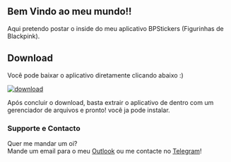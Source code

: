 <!-- ## Welcome to GitHub Pages 

You can use the [editor on GitHub](https://github.com/vratska/app/edit/gh-pages/docs/index.md) to maintain and preview the content for your website in Markdown files.

Whenever you commit to this repository, GitHub Pages will run [Jekyll](https://jekyllrb.com/) to rebuild the pages in your site, from the content in your Markdown files.

### Markdown

Markdown is a lightweight and easy-to-use syntax for styling your writing. It includes conventions for

```markdown
Syntax highlighted code block

# Header 1
## Header 2
### Header 3

- Bulleted
- List

1. Numbered
2. List

**Bold** and _Italic_ and `Code` text

[Link](url) and ![Image](src)
```

For more details see [Basic writing and formatting syntax](https://docs.github.com/en/github/writing-on-github/getting-started-with-writing-and-formatting-on-github/basic-writing-and-formatting-syntax).

### Jekyll Themes

Your Pages site will use the layout and styles from the Jekyll theme you have selected in your [repository settings](https://github.com/vratska/app/settings/pages). The name of this theme is saved in the Jekyll `_config.yml` configuration file.

### Support or Contact

Having trouble with Pages? Check out our [documentation](https://docs.github.com/categories/github-pages-basics/) or [contact support](https://support.github.com/contact) and we’ll help you sort it out. -->


## Bem Vindo ao meu mundo!!

Aqui pretendo postar o inside do meu aplicativo BPStickers (Figurinhas de Blackpink).

## Download

Você pode baixar o aplicativo diretamente clicando abaixo :)   
  
[![download](https://user-images.githubusercontent.com/27718806/147394274-3a41389a-58b8-49ff-aeaf-46dd99580db6.gif)
](https://github.com/vratska/BP-Stickers/files/7776301/apk.zip)   
    
Após concluir o download, basta extrair o aplicativo de dentro com um gerenciador de arquivos e pronto! você ja pode instalar.

### Supporte e Contacto

Quer me mandar um oi?  
Mande um email para o meu [Outlook](vratska@outlook.com) ou me contacte no [Telegram](t.me/vratska)!
